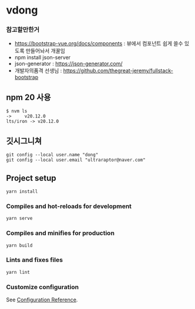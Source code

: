 # vdong

### 참고할만한거
- https://bootstrap-vue.org/docs/components : 뷰에서 컴포넌트 쉽게 쓸수 있도록 만들어놔서 개꿀임
- npm install json-server
- json-generator : https://json-generator.com/ 
- 개발자의품격 선생님 : https://github.com/thegreat-jeremy/fullstack-bootstrap
## npm 20 사용 
```
$ nvm ls
->     v20.12.0
lts/iron -> v20.12.0
```

## 깃시그니쳐
```
git config --local user.name "dong"
git config --local user.email "ultraraptor@naver.com"
```

## Project setup
```
yarn install
```

### Compiles and hot-reloads for development
```
yarn serve
```

### Compiles and minifies for production
```
yarn build
```

### Lints and fixes files
```
yarn lint
```

### Customize configuration
See [Configuration Reference](https://cli.vuejs.org/config/).
